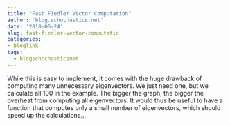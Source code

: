 ```yaml
---
title: "Fast Fiedler Vector Computation"
author: 'blog.schochastics.net'
date: '2018-06-24'
slug: fast-fiedler-vector-computatio
categories:
- bloglink
tags:
  - blogschochasticsnet
---
```


While this is easy to implement, it comes with the huge drawback of computing many unnecessary eigenvectors. We just need one, but we calculate all 100 in the example. The bigger the graph, the bigger the overheat from computing all eigenvectors. It would thus be useful to have a function that computes only a small number of eigenvectors, which should speed up the calculations[... <i class="fas fa-external-link-alt"></i>](http://blog.schochastics.net/post/fast-fiedler-vector-computation/)

